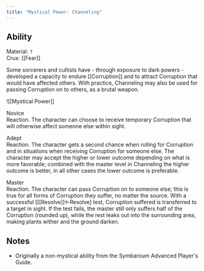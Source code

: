 ```yaml
---
title: "Mystical Power: Channeling"
---
```

## Ability
Material: `?`<br>Crux: [[Fear]]

Some sorcerers and cultists have - through exposure to dark powers - developed a capacity to endure [[Corruption]] and to attract Corruption that would have affected others. With practice, Channeling may also be used for passing Corruption on to others, as a brutal weapon.

![[Mystical Power]]

Novice<br>Reaction. The character can choose to receive temporary Corruption that will otherwise affect someone else within sight.

Adept<br>Reaction. The character gets a second chance when rolling for Corruption and in situations when receiving Corruption for someone else. The character may accept the higher or lower outcome depending on what is more favorable; combined with the master level in Channeling the higher outcome is better, in all other cases the lower outcome is preferable.

Master<br>Reaction. The character can pass Corruption on to someone else; this is true for all forms of Corruption they suffer, no matter the source. With a successful \[[[Resolve]]←Resolve\] test, Corruption suffered is transferred to a target in sight. If the test fails, the master still only suffers half of the Corruption (rounded up), while the rest leaks out into the surrounding area, making plants wither and the ground darken.
## Notes
* Originally a non-mystical ability from the Symbaroum Advanced Player's Guide.